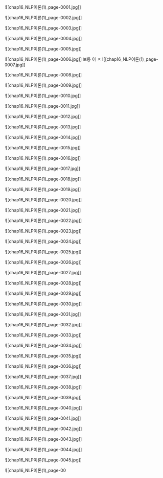 ![[chap16_NLP이론(1)_page-0001.jpg]]

![[chap16_NLP이론(1)_page-0002.jpg]]

![[chap16_NLP이론(1)_page-0003.jpg]]

![[chap16_NLP이론(1)_page-0004.jpg]]

![[chap16_NLP이론(1)_page-0005.jpg]]

![[chap16_NLP이론(1)_page-0006.jpg]]
보통 이 ㅈ
![[chap16_NLP이론(1)_page-0007.jpg]]

![[chap16_NLP이론(1)_page-0008.jpg]]

![[chap16_NLP이론(1)_page-0009.jpg]]

![[chap16_NLP이론(1)_page-0010.jpg]]

![[chap16_NLP이론(1)_page-0011.jpg]]

![[chap16_NLP이론(1)_page-0012.jpg]]

![[chap16_NLP이론(1)_page-0013.jpg]]

![[chap16_NLP이론(1)_page-0014.jpg]]

![[chap16_NLP이론(1)_page-0015.jpg]]

![[chap16_NLP이론(1)_page-0016.jpg]]

![[chap16_NLP이론(1)_page-0017.jpg]]

![[chap16_NLP이론(1)_page-0018.jpg]]

![[chap16_NLP이론(1)_page-0019.jpg]]

![[chap16_NLP이론(1)_page-0020.jpg]]

![[chap16_NLP이론(1)_page-0021.jpg]]

![[chap16_NLP이론(1)_page-0022.jpg]]

![[chap16_NLP이론(1)_page-0023.jpg]]

![[chap16_NLP이론(1)_page-0024.jpg]]

![[chap16_NLP이론(1)_page-0025.jpg]]

![[chap16_NLP이론(1)_page-0026.jpg]]

![[chap16_NLP이론(1)_page-0027.jpg]]

![[chap16_NLP이론(1)_page-0028.jpg]]

![[chap16_NLP이론(1)_page-0029.jpg]]

![[chap16_NLP이론(1)_page-0030.jpg]]

![[chap16_NLP이론(1)_page-0031.jpg]]

![[chap16_NLP이론(1)_page-0032.jpg]]

![[chap16_NLP이론(1)_page-0033.jpg]]

![[chap16_NLP이론(1)_page-0034.jpg]]

![[chap16_NLP이론(1)_page-0035.jpg]]

![[chap16_NLP이론(1)_page-0036.jpg]]

![[chap16_NLP이론(1)_page-0037.jpg]]

![[chap16_NLP이론(1)_page-0038.jpg]]

![[chap16_NLP이론(1)_page-0039.jpg]]

![[chap16_NLP이론(1)_page-0040.jpg]]

![[chap16_NLP이론(1)_page-0041.jpg]]

![[chap16_NLP이론(1)_page-0042.jpg]]

![[chap16_NLP이론(1)_page-0043.jpg]]

![[chap16_NLP이론(1)_page-0044.jpg]]

![[chap16_NLP이론(1)_page-0045.jpg]]

![[chap16_NLP이론(1)_page-00